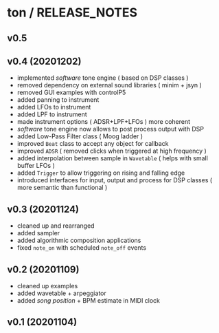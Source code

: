 # ton / RELEASE_NOTES

## v0.5

## v0.4 (20201202)

- implemented *software* tone engine ( based on DSP classes )
- removed dependency on external sound libraries ( minim + jsyn )
- removed GUI examples with controlP5
- added panning to instrument
- added LFOs to instrument
- added LPF to instrument
- made instrument options ( ADSR+LPF+LFOs ) more coherent
- *software* tone engine now allows to post process output with DSP
- added Low-Pass Filter class ( Moog ladder )
- improved `Beat` class to accept any object for callback
- improved `ADSR` ( removed clicks when triggered at high frequency )
- added interpolation between sample in `Wavetable` ( helps with small buffer LFOs )
- added `Trigger` to allow triggering on rising and falling edge
- introduced interfaces for input, output and process for DSP classes ( more semantic than functional )

## v0.3 (20201124)

- cleaned up and rearranged
- added sampler
- added algorithmic composition applications
- fixed `note_on` with scheduled `note_off` events

## v0.2 (20201109)

- cleaned up examples
- added wavetable + arpeggiator
- added *song position* + BPM estimate in MIDI clock

## v0.1 (20201104)


